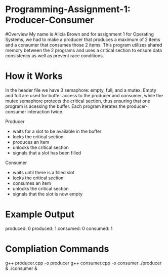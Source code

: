 # Programming-Assignment-1: Producer-Consumer

#Overview
My name is Alicia Brown and for assignment 1 for Operating Systems, we had to make a producer that produces a maximum of 2 items and a consumer that consumes those 2 items.
This program utilizes shared memory between the 2 programs and uses a critical section to ensure data consistency as well as prevent race conditions.

# How it Works
In the header file we have 3 semaphore: empty, full, and a mutex. Empty and full are used for buffer access to the producer and consumer, while the mutex semaphore protects the critical section, thus ensuring that one program is acessing the buffer. Each program iterates the producer-consumer interaction twice.

Producer
- waits for a slot to be available in the buffer
- locks the critical section
- produces an item
- unlocks the critical section
- signals that a slot has been filled

Consumer
- waits until there is a filled slot
- locks the critical section
- consumes an item
- unlocks the critical section
- signals that the slot is now empty

# Example Output
produced: 0
produced: 1
consumed: 0
consumed: 1

# Compliation Commands
g++ producer.cpp -o producer
g++ consumer.cpp -o consumer
./producer & ./consumer &
